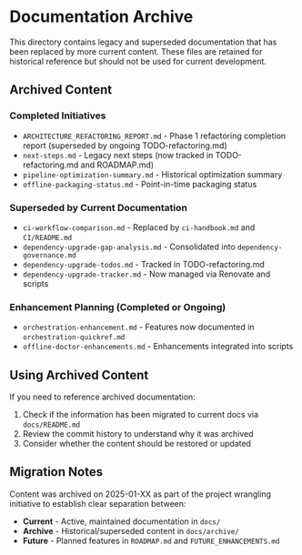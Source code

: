 # Documentation Archive

This directory contains legacy and superseded documentation that has been replaced by more current content. These files are retained for historical reference but should not be used for current development.

## Archived Content

### Completed Initiatives
- `ARCHITECTURE_REFACTORING_REPORT.md` - Phase 1 refactoring completion report (superseded by ongoing TODO-refactoring.md)
- `next-steps.md` - Legacy next steps (now tracked in TODO-refactoring.md and ROADMAP.md)
- `pipeline-optimization-summary.md` - Historical optimization summary
- `offline-packaging-status.md` - Point-in-time packaging status

### Superseded by Current Documentation
- `ci-workflow-comparison.md` - Replaced by `ci-handbook.md` and `CI/README.md`
- `dependency-upgrade-gap-analysis.md` - Consolidated into `dependency-governance.md`
- `dependency-upgrade-todos.md` - Tracked in TODO-refactoring.md
- `dependency-upgrade-tracker.md` - Now managed via Renovate and scripts

### Enhancement Planning (Completed or Ongoing)
- `orchestration-enhancement.md` - Features now documented in `orchestration-quickref.md`
- `offline-doctor-enhancements.md` - Enhancements integrated into scripts

## Using Archived Content

If you need to reference archived documentation:
1. Check if the information has been migrated to current docs via `docs/README.md`
2. Review the commit history to understand why it was archived
3. Consider whether the content should be restored or updated

## Migration Notes

Content was archived on 2025-01-XX as part of the project wrangling initiative to establish clear separation between:
- **Current** - Active, maintained documentation in `docs/`
- **Archive** - Historical/superseded content in `docs/archive/`
- **Future** - Planned features in `ROADMAP.md` and `FUTURE_ENHANCEMENTS.md`
